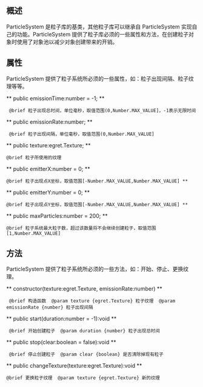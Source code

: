## 概述

ParticleSystem 是粒子库的基类，其他粒子库可以继承自 ParticleSystem 实现自己的功能。ParticleSystem 提供了粒子库必须的一些属性和方法，在创建粒子对象时使用了对象池以减少对象创建带来的开销。

## 属性

ParticleSystem 提供了粒子系统所必须的一些属性，如：粒子出现间隔、粒子纹理等等。

** public emissionTime:number = -1; **

```
 @brief 粒子出现总时间，单位毫秒，取值范围(0,Number.MAX_VALUE]，-1表示无限时间
```
** public emissionRate:number; **

```
 @brief 粒子出现间隔，单位毫秒，取值范围(0,Number.MAX_VALUE]
```

** public texture:egret.Texture; **

```
@brief 粒子所使用的纹理
```

** public emitterX:number = 0; **

```
@brief 粒子出现点X坐标，取值范围[-Number.MAX_VALUE,Number.MAX_VALUE] **
```

** public emitterY:number = 0; **

```
@brief 粒子出现点Y坐标，取值范围[-Number.MAX_VALUE,Number.MAX_VALUE] **
```

** public maxParticles:number = 200; **

```
@brief 粒子系统最大粒子数，超过该数量将不会继续创建粒子，取值范围[1,Number.MAX_VALUE]
```

## 方法

ParticleSystem 提供了粒子系统所必须的一些方法，如：开始、停止、更换纹理。

** constructor(texture:egret.Texture, emissionRate:number) **

```
 @brief 构造函数  @param texture {egret.Texture} 粒子纹理  @param emissionRate {number} 粒子出现间隔
```

** public start(duration:number = -1):void **

```
 @brief 开始创建粒子  @param duration {number} 粒子出现总时间
```

** public stop(clear:boolean = false):void **

```
 @brief 停止创建粒子  @param clear {boolean} 是否清除掉现有粒子
``` 

** public changeTexture(texture:egret.Texture):void **

```
@brief 更换粒子纹理  @param texture {egret.Texture} 新的纹理
```